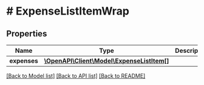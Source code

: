 # # ExpenseListItemWrap

## Properties

Name | Type | Description | Notes
------------ | ------------- | ------------- | -------------
**expenses** | [**\OpenAPI\Client\Model\ExpenseListItem[]**](ExpenseListItem.md) |  | [optional]

[[Back to Model list]](../../README.md#models) [[Back to API list]](../../README.md#endpoints) [[Back to README]](../../README.md)
